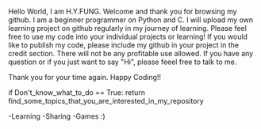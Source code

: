 Hello World, I am H.Y.FUNG. Welcome and thank you for browsing my github. I am a beginner programmer on Python and C.
I will upload my own learning project on github regularly in my journey of learning. Please feel free to use my code into your individual projects or learning!
If you would like to publish my code, please include my github in your project in the credit section. There will not be any profitable use allowed.
If you have any question or if you just want to say "Hi", please feeel free to talk to me.

Thank you for your time again. Happy Coding!!

if Don't_know_what_to_do == True:
    return find_some_topics_that_you_are_interested_in_my_repository

-Learning
-Sharing
-Games :)
<!---
funghoyin44/funghoyin44 is a ✨ special ✨ repository because its `README.md` (this file) appears on your GitHub profile.
You can click the Preview link to take a look at your changes.
--->
